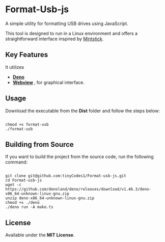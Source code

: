 <h1>Format-Usb-js</h1>
<p>A simple utility for formatting USB drives using JavaScript.</p>
<p>This tool is designed to run in a Linux environment and offers a straightforward interface inspired by <a href="https://github.com/linuxmint/mintstick" target="_blank">Mintstick</a>.</p>

<h2>Key Features</h2>
<p>It utilizes</p>
<ul>
    <li><strong><a href="https://deno.com">Deno</a></strong></li>
    <li><strong> <a href="https://deno.land/x/webview@0.8.0">Webview</a> </strong>, for graphical interface.</li>
</ul>

<h2>Usage</h2>
<p>Download the executable from the <strong>Dist</strong> folder and follow the steps below:</p>
<pre><code>
chmod +x format-usb
./format-usb
</code></pre>

<h2>Building from Source</h2>
<p>If you want to build the project from the source code, run the following command:</p>
<pre><code>
git clone git@github.com:tinyCodes1/Format-usb-js.git
cd Format-usb-js
wget -c https://github.com/denoland/deno/releases/download/v1.46.3/deno-x86_64-unknown-linux-gnu.zip
unzip deno-x86_64-unknown-linux-gnu.zip
chmod +x ./deno
./deno run -A make.ts
</code></pre>

<h2>License</h2>
<p>Available under the <strong>MIT License</strong>.</p>

